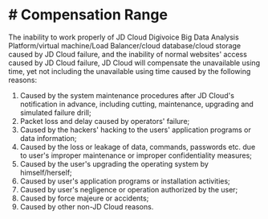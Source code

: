 # # Compensation Range
The inability to work properly of JD Cloud Digivoice Big Data Analysis Platform/virtual machine/Load Balancer/cloud database/cloud storage caused by JD Cloud failure, and the inability of normal websites' access caused by JD Cloud failure, JD Cloud will compensate the unavailable using time, yet not including the unavailable using time caused by the following reasons:
<br />
1. Caused by the system maintenance procedures after JD Cloud's notification in advance, including cutting, maintenance, upgrading and simulated failure drill;
2. Packet loss and delay caused by operators' failure;
3. Caused by the hackers' hacking to the users' application programs or data information;
4. Caused by the loss or leakage of data, commands, passwords etc. due to user's improper maintenance or improper confidentiality measures;
5. Caused by the user's upgrading the operating system by himself/herself;
6. Caused by user's application programs or installation activities;
7. Caused by user's negligence or operation authorized by the user;
8. Caused by force majeure or accidents;
9. Caused by other non-JD Cloud reasons.
